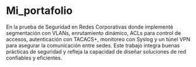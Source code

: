 # Mi_portafolio
En la prueba de Seguridad en Redes Corporativas donde implementé segmentación con VLANs, enrutamiento dinámico, ACLs para control de accesos, autenticación con TACACS+, monitoreo con Syslog y un túnel VPN para asegurar la comunicación entre sedes. Este trabajo integra buenas prácticas de seguridad y refleja la capacidad de diseñar soluciones de red confiables y eficientes.
